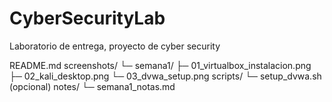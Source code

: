 # CyberSecurityLab
Laboratorio de entrega, proyecto de cyber security

README.md
screenshots/
  └─ semana1/
       ├─ 01_virtualbox_instalacion.png
       ├─ 02_kali_desktop.png
       └─ 03_dvwa_setup.png
scripts/
  └─ setup_dvwa.sh (opcional)
notes/
  └─ semana1_notas.md
